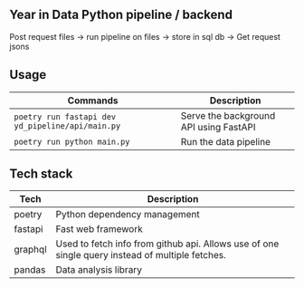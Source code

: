 ## Year in Data Python pipeline / backend

Post request files -> run pipeline on files -> store in sql db -> Get request jsons

## Usage

Commands | Description
-|-
`poetry run fastapi dev yd_pipeline/api/main.py` | Serve the background API using FastAPI
`poetry run python main.py` | Run the data pipeline

## Tech stack 

Tech | Description
-|-
poetry | Python dependency management
fastapi | Fast web framework
graphql | Used to fetch info from github api. Allows use of one single query instead of multiple fetches.
pandas | Data analysis library

